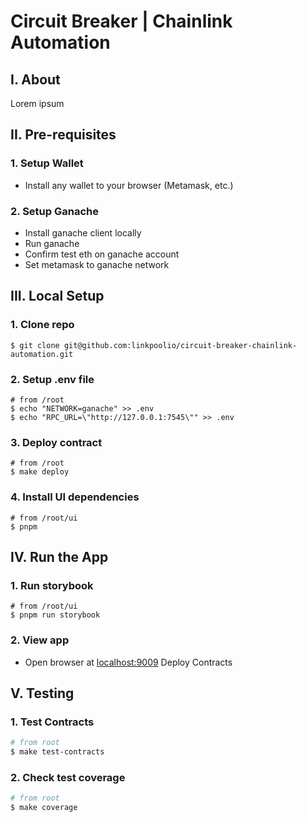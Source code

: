 # Circuit Breaker | Chainlink Automation

## I. About

Lorem ipsum

## II. Pre-requisites

### 1. Setup Wallet

- Install any wallet to your browser (Metamask, etc.)

### 2. Setup Ganache

- Install ganache client locally
- Run ganache
- Confirm test eth on ganache account
- Set metamask to ganache network

## III. Local Setup

### 1. Clone repo

```
$ git clone git@github.com:linkpoolio/circuit-breaker-chainlink-automation.git
```

### 2. Setup .env file

```
# from /root
$ echo "NETWORK=ganache" >> .env
$ echo "RPC_URL=\"http://127.0.0.1:7545\"" >> .env
```

### 3. Deploy contract

```
# from /root
$ make deploy
```

### 4. Install UI dependencies

```
# from /root/ui
$ pnpm
```

## IV. Run the App

### 1. Run storybook

```
# from /root/ui
$ pnpm run storybook
```

### 2. View app

- Open browser at [localhost:9009](localhost:9009)
Deploy Contracts

## V. Testing

### 1. Test Contracts

```bash
# from root
$ make test-contracts
```

### 2. Check test coverage

```bash
# from root
$ make coverage
```
